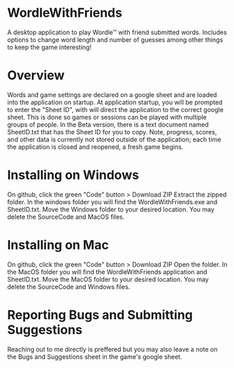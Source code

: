 # WordleWithFriends
A desktop application to play Wordle™ with friend submitted words. Includes options to change word length and number of guesses among other things to keep the game interesting!

# Overview
Words and game settings are declared on a google sheet and are loaded into the application on startup. At application startup, you will be prompted to enter the "Sheet ID", with will direct the application to the correct google sheet. This is done so games or sessions can be played with multiple groups of people. In the Beta version, there is a text document named SheetID.txt that has the Sheet ID for you to copy. Note, progress, scores, and other data is currently not stored outside of the application; each time the application is closed and reopened, a fresh game begins.

# Installing on Windows
On github, click the green "Code" button > Download ZIP
Extract the zipped folder. In the windows folder you will find the WordleWithFriends.exe and SheetID.txt.
Move the Windows folder to your desired location.
You may delete the SourceCode and MacOS files.

# Installing on Mac
On github, click the green "Code" button > Download ZIP
Open the folder. In the MacOS folder you will find the WordleWithFriends application and SheetID.txt.
Move the MacOS folder to your desired location.
You may delete the SourceCode and Windows files.

# Reporting Bugs and Submitting Suggestions
Reaching out to me directly is preffered but you may also leave a note on the Bugs and Suggestions sheet in the game's google sheet.
